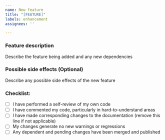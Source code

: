 ```yaml
---
name: New feature
title: "[FEATURE]"
labels: enhancement
assignees: ''

---
```


### Feature description

Describe the feature being added and any new dependencies

### Possible side effects (Optional)

Describe any possible side effects of the new feature

### Checklist:

- [ ] I have performed a self-review of my own code
- [ ] I have commented my code, particularly in hard-to-understand areas
- [ ] I have made corresponding changes to the documentation (remove this line if not applicable)
- [ ] My changes generate no new warnings or regressions
- [ ] Any dependent and pending changes have been merged and published